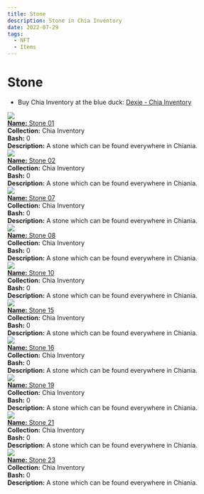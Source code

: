 ```yaml
---
title: Stone
description: Stone in Chia Inventory
date: 2022-07-29
tags:
  - NFT
  - Items
---
```


# Stone

- Buy Chia Inventory at the blue duck: [Dexie - Chia Inventory](https://dexie.space/offers/col16fpva26fhdjp2echs3cr7c30gzl7qe67hu9grtsjcqldz354asjsyzp6wx/xch)

<div class="item_thumbnail_detail">
<img src="https://djxxkjx52yigcm7sorhjvkr2xrtestgpddftrhd5pwwfuuvp.arweave.net/Gm9_1Jv3W_EGEz8nROmqo6vGZJTM8YyzicfX2sWlKvE"><br/>
<div><a href="https://www.spacescan.io/xch/coin/0x8cec523a426c60b25457db6a40cd914e739616077474fcd3a8b9c62234ec1b5d"><strong>Name:</strong> Stone 01</a></div>
<div><strong>Collection:</strong> Chia Inventory</div>
<div><strong>Bash:</strong> 0</div>
<div><strong>Description:</strong> A stone which can be found everywhere in Chiania.</div>
</div>
<div class="item_thumbnail_detail">
<img src="https://tse2buqmvjecgofpixjezdzkpddbqtcnrzdjditi4txhvuq.arweave.net/nImg0gyqSCM4_r0XSTI8qeM_Y--YTE2ORpGiaOTuetI"><br/>
<div><a href="https://www.spacescan.io/xch/coin/0xc644521fdd73ab89c373e96e42af99d2993cb3029f4b89dbb717f731b0febc48"><strong>Name:</strong> Stone 02</a></div>
<div><strong>Collection:</strong> Chia Inventory</div>
<div><strong>Bash:</strong> 0</div>
<div><strong>Description:</strong> A stone which can be found everywhere in Chiania.</div>
</div>
<div class="item_thumbnail_detail">
<img src="https://or6t2cedelnjo3b4uddliinfe6tj3jz664nkw3mhzvdbjv6ihfma.arweave.net/dH09CIMi2pdsPKDGtCGlJ6adpz73Gqtth81GFNfIOVg"><br/>
<div><a href="https://www.spacescan.io/xch/coin/0xe6282ea7067f34d4167783bdb89819fc0622b83a25e5152289e8c51d2b276ce5"><strong>Name:</strong> Stone 07</a></div>
<div><strong>Collection:</strong> Chia Inventory</div>
<div><strong>Bash:</strong> 0</div>
<div><strong>Description:</strong> A stone which can be found everywhere in Chiania.</div>
</div>
<div class="item_thumbnail_detail">
<img src="https://ctxekgklf2tajkcmjc5xlupo2eixxoyrcy6q4gybwflrj444ma.arweave.net/FO5FGUsupg_SoTEi7ddHu0RF7uxEWPQ4bAbFXFPOcYA"><br/>
<div><a href="https://www.spacescan.io/xch/coin/0x90ba0151caf7363cc079fcb770ef97568d65294b2b9426d0f82ee441711704de"><strong>Name:</strong> Stone 08</a></div>
<div><strong>Collection:</strong> Chia Inventory</div>
<div><strong>Bash:</strong> 0</div>
<div><strong>Description:</strong> A stone which can be found everywhere in Chiania.</div>
</div>
<div class="item_thumbnail_detail">
<img src="https://itcwhnfjgrhqslfiiaeie73cmcucqjoekb3qqlt5ietbrw4j.arweave.net/RMVjtKk0TwksqEA_Ign-9iYKgoJcRQdwgufUEmGNuJI"><br/>
<div><a href="https://www.spacescan.io/xch/coin/0x2eba06e7ef36d3fde22418a1e72f815f171be70370f5c0711b6914437936fc79"><strong>Name:</strong> Stone 10</a></div>
<div><strong>Collection:</strong> Chia Inventory</div>
<div><strong>Bash:</strong> 0</div>
<div><strong>Description:</strong> A stone which can be found everywhere in Chiania.</div>
</div>
<div class="item_thumbnail_detail">
<img src="https://lpkqufnagvdm3fnyzcgg7hhlnbrowhjj5vbi3goptubly7i7fxdq.arweave.net/W9UKFaA1Rs2VuMiMb5zraGLrHSntQo2Zz50CvH0fLcc"><br/>
<div><a href="https://www.spacescan.io/xch/coin/0x8c4462c60a6b492adc68e68f65b2a1f1693b5123e3217262c8227e1ec3cc7266"><strong>Name:</strong> Stone 15</a></div>
<div><strong>Collection:</strong> Chia Inventory</div>
<div><strong>Bash:</strong> 0</div>
<div><strong>Description:</strong> A stone which can be found everywhere in Chiania.</div>
</div>
<div class="item_thumbnail_detail">
<img src="https://ad7qwazr4vl5jiooup23opifhu3n2n4wbjdb62aplxss5622vu.arweave.net/AP8-LAzHlV9ShzqP1tz0FPTbdN5YKRh9oD13lLvtarQ"><br/>
<div><a href="https://www.spacescan.io/xch/coin/0x5244a7f429852ce492ea4f6b4433c79dccf5182c58e60d886cfc31a643ff6a94"><strong>Name:</strong> Stone 16</a></div>
<div><strong>Collection:</strong> Chia Inventory</div>
<div><strong>Bash:</strong> 0</div>
<div><strong>Description:</strong> A stone which can be found everywhere in Chiania.</div>
</div>
<div class="item_thumbnail_detail">
<img src="https://mccgdudvdfzs5iedw56cfmckefqn4zgyg2u5tgdvo7kgehcy.arweave.net/YIRh0HUZcy6gg7d8IrBKIW--DeZNg2qdmY-dXfUYhxY"><br/>
<div><a href="https://www.spacescan.io/xch/coin/0x0c7411482da3a2c5f3819fcf38cb1137309b78f292aff237b4d7581fc4e5a69e"><strong>Name:</strong> Stone 19</a></div>
<div><strong>Collection:</strong> Chia Inventory</div>
<div><strong>Bash:</strong> 0</div>
<div><strong>Description:</strong> A stone which can be found everywhere in Chiania.</div>
</div>
<div class="item_thumbnail_detail">
<img src="https://x2t7glnx7evx2igefxycenorvzzebsb5mkm3pxb7tdolsc2r.arweave.net/v_qfzLbf5K3-0gxC3wIjXRrnJAyD1imbfcP5jcuQtR8"><br/>
<div><a href="https://www.spacescan.io/xch/coin/0x7385e7765bdfebbccfa0afb12dba596210d45f5df52c78e4ae64415fc0e28fda"><strong>Name:</strong> Stone 21</a></div>
<div><strong>Collection:</strong> Chia Inventory</div>
<div><strong>Bash:</strong> 0</div>
<div><strong>Description:</strong> A stone which can be found everywhere in Chiania.</div>
</div>
<div class="item_thumbnail_detail">
<img src="https://tpiovso3m7fmgvftuucwpeorkc7c24l3f6socxgngltgokx3iu.arweave.net/m9DqydtnysNUs6UFZ5HRUL4tcXs_vpOFczTLmZyr7RU"><br/>
<div><a href="https://www.spacescan.io/xch/coin/0x5b8e52b6010e807072a3dd4b31598e1d09ac674de15835e41a6f3be0760b0d13"><strong>Name:</strong> Stone 23</a></div>
<div><strong>Collection:</strong> Chia Inventory</div>
<div><strong>Bash:</strong> 0</div>
<div><strong>Description:</strong> A stone which can be found everywhere in Chiania.</div>
</div>


